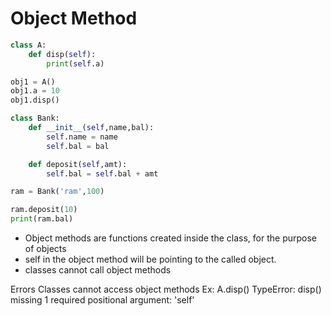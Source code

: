 # Object Method

```python
class A:
    def disp(self):
        print(self.a)

obj1 = A()
obj1.a = 10
obj1.disp()
```

```python
class Bank:
    def __init__(self,name,bal):
        self.name = name
        self.bal = bal

    def deposit(self,amt):
        self.bal = self.bal + amt

ram = Bank('ram',100)

ram.deposit(10)
print(ram.bal)
```

* Object methods are functions created inside the class, for the purpose of objects
* self in the object method will be pointing to the called object.
* classes cannot call object methods

Errors Classes cannot access object methods Ex: A.disp\(\) TypeError: disp\(\) missing 1 required positional argument: 'self'

